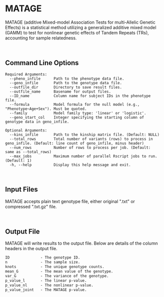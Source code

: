 # MATAGE
MATAGE (additive Mixed-model Association Tests for multi-Allelic Genetic Effects) is a statistical method utilizing a generalized additive mixed model (GAMM) to test for nonlinear genetic effects of Tandem Repeats (TRs), accounting for sample relatedness.

<br />

## Command Line Options
```
Required Arguments:
  --pheno_infile      Path to the phenotype data file.
  --geno_infile       Path to the genotype data file.
  --outfile_dir       Directory to save result files.
  --outfile_name      Basename for output files.
  --ID_name           Column name for subject IDs in the phenotype file.
  --formula           Model formula for the null model (e.g., "Phenotype~Age+Sex"). Must be quoted.
  --family            Model family type: 'linear' or 'logistic'.
  --geno_start_col    Integer specifying the starting column of genotype data in geno_infile.

Optional Arguments:
  --kins_infile       Path to the kinship matrix file. (Default: NULL)
  --total_rows        Total number of variants (rows) to process in geno_infile. (Default: line count of geno_infile, minus header)
  --num_rows          Number of rows to process per job. (Default: same as --total_rows)
  --max_jobs          Maximum number of parallel Rscript jobs to run. (Default: 1)
  -h, --help          Display this help message and exit.
```

<br /> 

## Input Files

MATAGE accepts plain text genotype file, either original ".txt" or compressed ".txt.gz" file.

<br />

## Output File

MATAGE will write results to the output file.
Below are details of the column headers in the output file.

```diff 
ID              - The genotype ID.
n               - The sample size.
knots           - The unique genotype counts.
mean_G          - The mean value of the genotype.
var_G           - The variance of the genotype.
p_value_l       - The linear p-value.
p_value_nl      - The nonlinear p-value.
p_value_joint   - The MATAGE p-value.
```

<br />
